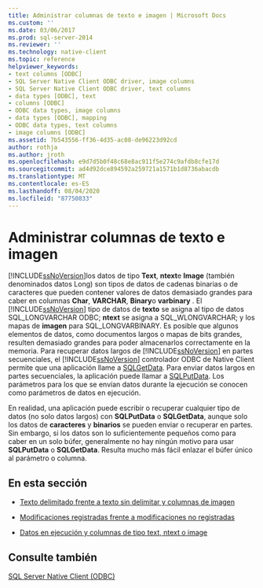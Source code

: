 ```yaml
---
title: Administrar columnas de texto e imagen | Microsoft Docs
ms.custom: ''
ms.date: 03/06/2017
ms.prod: sql-server-2014
ms.reviewer: ''
ms.technology: native-client
ms.topic: reference
helpviewer_keywords:
- text columns [ODBC]
- SQL Server Native Client ODBC driver, image columns
- SQL Server Native Client ODBC driver, text columns
- data types [ODBC], text
- columns [ODBC]
- ODBC data types, image columns
- data types [ODBC], mapping
- ODBC data types, text columns
- image columns [ODBC]
ms.assetid: 7b543556-ff36-4d35-ac08-de96223d92cd
author: rothja
ms.author: jroth
ms.openlocfilehash: e9d7d5b0f48c68e8ac911f5e274c9afdb8cfe17d
ms.sourcegitcommit: ad4d92dce894592a259721a1571b1d8736abacdb
ms.translationtype: MT
ms.contentlocale: es-ES
ms.lasthandoff: 08/04/2020
ms.locfileid: "87750833"
---
```

# <a name="managing-text-and-image-columns"></a>Administrar columnas de texto e imagen
  [!INCLUDE[ssNoVersion](../../includes/ssnoversion-md.md)]los datos de tipo **Text**, **ntext**e **Image** (también denominados datos Long) son tipos de datos de cadenas binarias o de caracteres que pueden contener valores de datos demasiado grandes para caber en columnas **Char**, **VARCHAR**, **Binary**o **varbinary** . El [!INCLUDE[ssNoVersion](../../includes/ssnoversion-md.md)] tipo de datos de **texto** se asigna al tipo de datos SQL_LONGVARCHAR ODBC; **ntext** se asigna a SQL_WLONGVARCHAR; y los mapas de **imagen** para SQL_LONGVARBINARY. Es posible que algunos elementos de datos, como documentos largos o mapas de bits grandes, resulten demasiado grandes para poder almacenarlos correctamente en la memoria. Para recuperar datos largos de [!INCLUDE[ssNoVersion](../../includes/ssnoversion-md.md)] en partes secuenciales, el [!INCLUDE[ssNoVersion](../../includes/ssnoversion-md.md)] controlador ODBC de Native Client permite que una aplicación llame a [SQLGetData](../native-client-odbc-api/sqlgetdata.md). Para enviar datos largos en partes secuenciales, la aplicación puede llamar a [SQLPutData](../native-client-odbc-api/sqlputdata.md). Los parámetros para los que se envían datos durante la ejecución se conocen como parámetros de datos en ejecución.  
  
 En realidad, una aplicación puede escribir o recuperar cualquier tipo de datos (no solo datos largos) con **SQLPutData** o **SQLGetData**, aunque solo los datos de **caracteres** y **binarios** se pueden enviar o recuperar en partes. Sin embargo, si los datos son lo suficientemente pequeños como para caber en un solo búfer, generalmente no hay ningún motivo para usar **SQLPutData** o **SQLGetData**. Resulta mucho más fácil enlazar el búfer único al parámetro o columna.  
  
## <a name="in-this-section"></a>En esta sección  
  
-   [Texto delimitado frente a texto sin delimitar y columnas de imagen](bound-vs-unbound-text-and-image-columns.md)  
  
-   [Modificaciones registradas frente a modificaciones no registradas](logged-vs-unlogged-modifications.md)  
  
-   [Datos en ejecución y columnas de tipo text, ntext o image](data-at-execution-and-text-ntext-or-image-columns.md)  
  
## <a name="see-also"></a>Consulte también  
 [SQL Server Native Client &#40;ODBC&#41;](../native-client/odbc/sql-server-native-client-odbc.md)  
  
  
